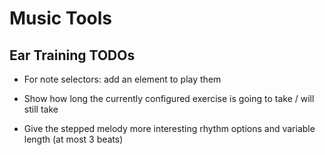 # Music Tools

## Ear Training TODOs

- For note selectors: add an element to play them 

- Show how long the currently configured exercise is going to take / will still take

- Give the stepped melody more interesting rhythm options and variable length (at most 3 beats)
